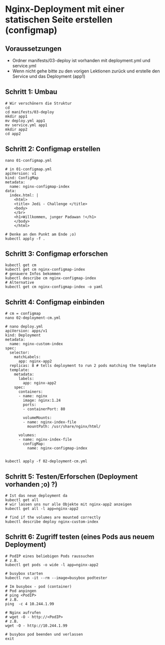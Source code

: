 # Nginx-Deployment mit einer statischen Seite erstellen (configmap)

## Voraussetzungen 

  * Ordner manifests/03-deploy ist vorhanden mit deployment.yml und service.yml 
  * Wenn nicht gehe bitte zu den vorigen Lektionen zurück und erstelle den Service und das Deployment (app1)

## Schritt 1: Umbau  

```
# Wir verschönern die Struktur 
cd
cd manifests/03-deploy
mkdir app1
mv deploy.yml app1
mv service.yml app1
mkdir app2
cd app2
```

## Schritt 2: Configmap erstellen 

```
nano 01-configmap.yml
```

```
# in 01-configmap.yml
apiVersion: v1
kind: ConfigMap
metadata:
  name: nginx-configmap-index
data:
  index.html: |
    <html>
    <title> Jedi - Challenge </title>
    <body>
    </br>
    <h1>Willkommen, junger Padawan !</h1>
    </body>
    </html>
```

```
# Denke an den Punkt am Ende ;o)
kubectl apply -f .
```

## Schritt 3: Configmap erforschen

```
kubectl get cm
kubectl get cm nginx-configmap-index
# genauere Infos bekommen 
kubectl describe cm nginx-configmap-index
# Alternative
kubectl get cm nginx-configmap-index -o yaml
```

## Schritt 4: Configmap einbinden 

```
# cm = configmap 
nano 02-deployment-cm.yml
```

```
# nano deploy.yml 
apiVersion: apps/v1
kind: Deployment
metadata:
  name: nginx-custom-index
spec:
  selector:
    matchLabels:
      app: nginx-app2
  replicas: 8 # tells deployment to run 2 pods matching the template
  template:
    metadata:
      labels:
        app: nginx-app2
    spec:
      containers:
      - name: nginx
        image: nginx:1.24
        ports:
        - containerPort: 80

        volumeMounts:
        - name: nginx-index-file
          mountPath: /usr/share/nginx/html/

      volumes:
      - name: nginx-index-file
        configMap:
          name: nginx-configmap-index
        
```

```
kubectl apply -f 02-deployment-cm.yml 
```

## Schritt 5: Testen/Erforschen (Deployment vorhanden ;o) ?)

```
# Ist das neue deployment da
kubectl get all 
# wir lassen uns nur alle Objekte mit nginx-app2 anzeigen
kubectl get all -l app=nginx-app2 

# find if the volumes are mounted correctly
kubectl describe deploy nginx-custom-index
```

## Schritt 6: Zugriff testen (eines Pods aus neuem Deployment)

```
# PodIP eines beliebigen Pods raussuchen
# z.B. 
kubectl get pods -o wide -l app=nginx-app2
```

```
# busybox starten 
kubectl run -it --rm --image=busybox podtester
````

```
# Im busybox - pod (container)
# Pod anpingen
# ping <PodIP>
# z.B.
ping  -c 4 10.244.1.99

# Nginx aufrufen
# wget -O - http://<PodIP>
# z.B.
wget -O - http://10.244.1.99
```

```
# busybox pod beenden und verlassen
exit
```
